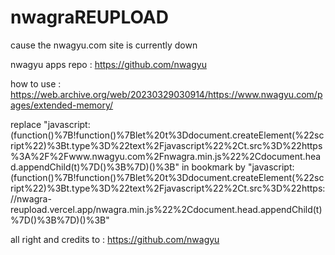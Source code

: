 # nwagraREUPLOAD

cause the nwagyu.com site is currently down

nwagyu apps repo : https://github.com/nwagyu

how to use : https://web.archive.org/web/20230329030914/https://www.nwagyu.com/pages/extended-memory/              


replace "javascript:(function()%7B!function()%7Blet%20t%3Ddocument.createElement(%22script%22)%3Bt.type%3D%22text%2Fjavascript%22%2Ct.src%3D%22https%3A%2F%2Fwww.nwagyu.com%2Fnwagra.min.js%22%2Cdocument.head.appendChild(t)%7D()%3B%7D)()%3B" 
in bookmark by "javascript:(function()%7B!function()%7Blet%20t%3Ddocument.createElement(%22script%22)%3Bt.type%3D%22text%2Fjavascript%22%2Ct.src%3D%22https://nwagra-reupload.vercel.app/nwagra.min.js%22%2Cdocument.head.appendChild(t)%7D()%3B%7D)()%3B"

all right and credits to : https://github.com/nwagyu
